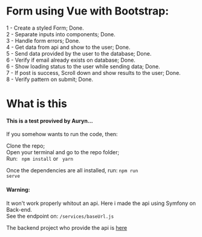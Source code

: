 # Form using Vue with Bootstrap:

1 - Create a styled Form; Done.
<br>
2 - Separate inputs into components; Done.
<br>
3 - Handle form errors; Done.
<br>
4 - Get data from api and show to the user; Done.
<br>
5 - Send data provided by the user to the database; Done.
<br>
6 - Verify if email already exists on database; Done.
<br>
6 - Show loading status to the user while sending data; Done.
<br>
7 - If post is success, Scroll down and show results to the user; Done.
<br>
8 - Verify pattern on submit; Done.

# What is this

#### This is a test provived by Auryn...

If you somehow wants to run the code, then:

Clone the repo;
<br>
Open your terminal and go to the repo folder;
<br>
Run: <code> npm install</code> or <code> yarn </code>

Once the dependencies are all installed, run: <code>npm run serve</code>

#### Warning:

It won't work properly whitout an api. Here i made the api using Symfony on Back-end.
<br>
See the endpoint on: <code>/services/baseUrl.js</code>

The backend project who provide the api is <a href="https://github.com/MoranggNormal/symfony_app">here</a>
